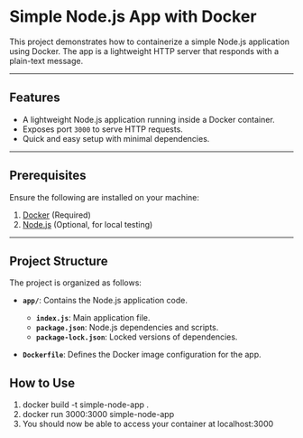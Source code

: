 # Simple Node.js App with Docker

This project demonstrates how to containerize a simple Node.js application using Docker. The app is a lightweight HTTP server that responds with a plain-text message.

---

## Features
- A lightweight Node.js application running inside a Docker container.
- Exposes port `3000` to serve HTTP requests.
- Quick and easy setup with minimal dependencies.

---

## Prerequisites
Ensure the following are installed on your machine:
1. [Docker](https://www.docker.com/get-started) (Required)
2. [Node.js](https://nodejs.org/) (Optional, for local testing)

---

## Project Structure

The project is organized as follows:

- **`app/`**: Contains the Node.js application code.
  - **`index.js`**: Main application file.
  - **`package.json`**: Node.js dependencies and scripts.
  - **`package-lock.json`**: Locked versions of dependencies.

- **`Dockerfile`**: Defines the Docker image configuration for the app.

## How to Use

1. docker build -t simple-node-app .
2. docker run 3000:3000 simple-node-app
3. You should now be able to access your container at localhost:3000